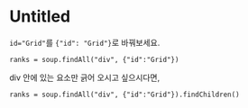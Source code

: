 # Untitled



`id="Grid"`를 `{"id": "Grid"}`로 바꿔보세요.

```text
ranks = soup.findAll("div", {"id":"Grid"}) 
```

div 안에 있는 요소만 긁어 오시고 싶으시다면,

```text
ranks = soup.findAll("div", {"id":"Grid"}).findChildren()
```

